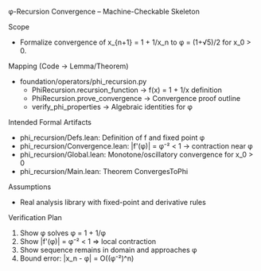 φ-Recursion Convergence – Machine-Checkable Skeleton

Scope
- Formalize convergence of x_{n+1} = 1 + 1/x_n to φ = (1+√5)/2 for x_0 > 0.

Mapping (Code → Lemma/Theorem)
- foundation/operators/phi_recursion.py
  - PhiRecursion.recursion_function → f(x) = 1 + 1/x definition
  - PhiRecursion.prove_convergence → Convergence proof outline
  - verify_phi_properties → Algebraic identities for φ

Intended Formal Artifacts
- phi_recursion/Defs.lean: Definition of f and fixed point φ
- phi_recursion/Convergence.lean: |f'(φ)| = φ⁻² < 1 → contraction near φ
- phi_recursion/Global.lean: Monotone/oscillatory convergence for x_0 > 0
- phi_recursion/Main.lean: Theorem ConvergesToPhi

Assumptions
- Real analysis library with fixed-point and derivative rules

Verification Plan
1) Show φ solves φ = 1 + 1/φ
2) Show |f'(φ)| = φ⁻² < 1 ⇒ local contraction
3) Show sequence remains in domain and approaches φ
4) Bound error: |x_n - φ| = O((φ⁻²)^n)
